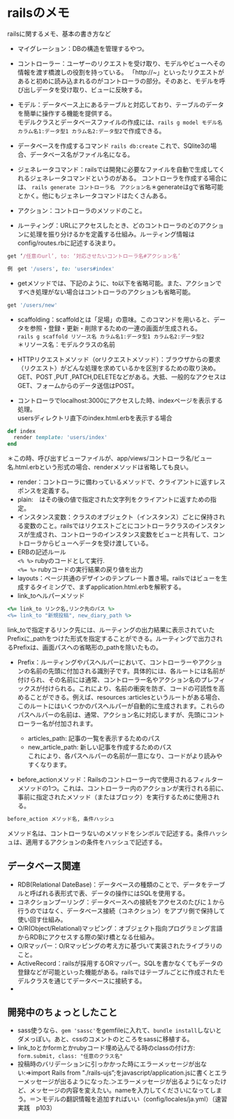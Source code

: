 # railsのメモ
railsに関するメモ、基本の書き方など

* マイグレーション：DBの構造を管理するやつ。

* コントローラー：ユーザーのリクエストを受け取り、モデルやビューヘその情報を渡す橋渡しの役割を持っている。
「http://~」といったリクエストがあると初めに読み込まれるのがコントローラの部分。そのあと、モデルを呼び出しデータを受け取り、ビューに反映する。

* モデル：データベース上にあるテーブルと対応しており、テーブルのデータを簡単に操作する機能を提供する。  
モデルクラスとデータベースファイルの作成には、`rails g model モデル名 カラム名1:データ型1 カラム名2:データ型2`で作成できる。

* データベースを作成するコマンド
`rails db:create` これで、SQlite3の場合、データベース名がファイル名になる。

* ジェネレータコマンド：railsでは開発に必要なファイルを自動で生成してくれるジェネレータコマンドというのがある。
コントローラを作成する場合には、
`rails generate コントローラ名　アクション名`＊generateはgで省略可能とかく。他にもジェネレータコマンドはたくさんある。

* アクション：コントローラのメソッドのこと。
* ルーティング：URLにアクセスしたとき、どのコントローラのどのアクションに処理を振り分けるかを定義する仕組み。ルーティング情報はconfig/routes.rbに記述する決まり。  
```config/routes.rb
get ‘/任意のurl’, to: ‘対応させたいコントローラ名#アクション名’
```  
```config/routes.rb
例　get '/users', to: 'users#index'
```
* getメソッドでは、下記のように、to以下を省略可能。また、アクションですべき処理がない場合はコントローラのアクションも省略可能。
```config/routes.rb
get '/users/new'
```

* scaffolding：scaffoldとは「足場」の意味。このコマンドを用いると、データを参照・登録・更新・削除するための一連の画面が生成される。  
`rails g scaffold リソース名 カラム名1:データ型1 カラム名2:データ型2`  
＊リソース名：モデルクラスの名前

* HTTPリクエストメソッド（orリクエストメソッド）：ブラウザからの要求（リクエスト）がどんな処理を求めているかを区別するための取り決め。GET、POST ,PUT ,PATCH,DELETEなどがある。大抵、一般的なアクセスはGET、フォームからのデータ送信はPOST。

* コントローラでlocalhost:3000にアクセスした時、indexページを表示する処理。  
usersディレクトリ直下のindex.html.erbを表示する場合
```users_controller.rb
def index
  render template: 'users/index'
end
```
＊この時、呼び出すビューファイルが、app/views/コントローラ名/ビュー名.html.erbという形式の場合、renderメソッドは省略しても良い。

* render：コントローラに備わっているメソッドで、クライアントに返すレスポンスを定義する。
* plain:　はその後の値で指定された文字列をクライアントに返すための指定。
* インスタンス変数：クラスのオブジェクト（インスタンス）ごとに保持される変数のこと。railsではリクエストごとにコントローラクラスのインスタンスが生成され、コントローラのインスタンス変数をビューと共有して、コントローラからビューへデータを受け渡している。
* ERBの記述ルール  
`<% %>` rubyのコードとして実行.  
`<%= %>` rubyコードの実行結果の戻り値を出力
* layouts：ページ共通のデザインのテンプレート置き場。railsではビューを生成するタイミングで、まずapplication.html.erbを解釈する。
* link_toヘルパーメソッド
```index.html.rb
<%= link_to リンク名,リンク先のパス %>
<%= link_to "新規投稿", new_diary_path %>
```
link_toで指定するリンク先には、ルーティングの出力結果に表示されていたPrefixに_pathをつけた形式を指定することができる。ルーティングで出力されるPrefixは、画面パスへの省略形の_pathを除いたもの。

* Prefix：ルーティングやパスヘルパーにおいて、コントローラーやアクションの名前の先頭に付加される識別子です。具体的には、各ルートには名前が付けられ、その名前には通常、コントローラー名やアクション名のプレフィックスが付けられる。これにより、名前の衝突を防ぎ、コードの可読性を高めることができる。例えば、resources :articlesというルートがある場合、このルートにはいくつかのパスヘルパーが自動的に生成されます。これらのパスヘルパーの名前は、通常、アクション名に対応しますが、先頭にコントローラー名が付加されます。
  - articles_path: 記事の一覧を表示するためのパス
  - new_article_path: 新しい記事を作成するためのパス  
これにより、各パスヘルパーの名前が一意になり、コードがより読みやすくなります。

* before_actionメソッド：Railsのコントローラー内で使用されるフィルターメソッドの1つ。これは、コントローラー内のアクションが実行される前に、事前に指定されたメソッド（またはブロック）を実行するために使用される。
```controller.rb
before_action メソッド名, 条件ハッシュ
```
メソッド名は、コントローラないのメソッドをシンボルで記述する。条件ハッシュは、適用するアクションの条件をハッシュで記述する。


## データベース関連
* RDB(Relational DateBase)：データベースの種類のことで、データをテーブルと呼ばれる表形式で表、データの操作にはSQLを使用する。
* コネクションプーリング：データベースへの接続をアクセスのたびに１から行うのではなく、データベース接続（コネクション）をアプリ側で保持して使い回す仕組み。
* O/R(Object/Relational)マッピング：オブジェクト指向プログラミング言語からRDBにアクセスする際の架け橋となる仕組み。
* O/Rマッパー：O/Rマッピングの考え方に基づいて実装されたライブラリのこと。
* ActiveRecord：railsが採用するORマッパー。SQLを書かなくてもデータの登録などが可能といった機能がある。railsではテーブルごとに作成されたモデルクラスを通じてデータベースに接続する。
* 

## 開発中のちょっとしたこと
* sass使うなら、`gem 'sassc'`をgemfileに入れて、`bundle install`しないとダメっぽい。あと、cssのコメントのところをsassに移植する。
* link_toとかformとかrubyコード埋め込んでる時のclassの付け方:　`form.submit, class: "任意のクラス名"`
* 投稿時のバリデーションに引っかかった時にエラーメッセージが出ない:=>import Rails from "./rails-ujs”;をjavascript/application.jsに書くとエラーメッセージが出るようになった.＞エラーメッセージが出るようになったけど、メッセージの内容を変えたい。nameを入力してくださいになってしまう。＝＞モデルの翻訳情報を追加すればいい（config/locales/ja.yml）（速習実践　p103）

